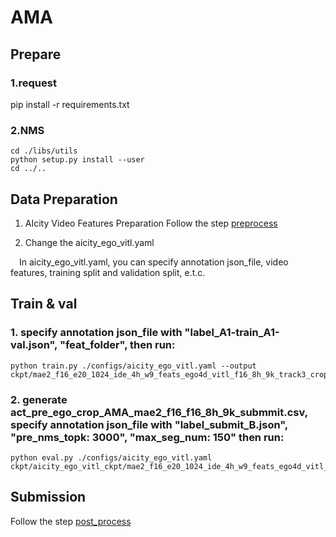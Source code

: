 # AMA

## Prepare
### 1.request
pip install -r requirements.txt
### 2.NMS
```
cd ./libs/utils
python setup.py install --user
cd ../..
```

## Data Preparation

1. AIcity Video Features Preparation
Follow the step [preprocess](preprocess/README.md)

2. Change the aicity_ego_vitl.yaml

&emsp;In aicity_ego_vitl.yaml, you can specify annotation json_file, video features, training split and validation split, e.t.c.


## Train & val

### 1. specify annotation json_file with "label_A1-train_A1-val.json", "feat_folder", then run:
```
python train.py ./configs/aicity_ego_vitl.yaml --output ckpt/mae2_f16_e20_1024_ide_4h_w9_feats_ego4d_vitl_f16_8h_9k_track3_crop_A1_train_A2_val/
```

### 2. generate act_pre_ego_crop_AMA_mae2_f16_f16_8h_9k_submmit.csv, specify annotation json_file with "label_submit_B.json", "pre_nms_topk: 3000", "max_seg_num: 150" then run:
```
python eval.py ./configs/aicity_ego_vitl.yaml ckpt/aicity_ego_vitl_ckpt/mae2_f16_e20_1024_ide_4h_w9_feats_ego4d_vitl_f16_8h_9k_track3_crop_A1_train_A2_val/

```


## Submission
Follow the step [post_process](../post_process/README.md)